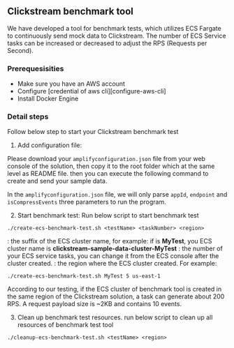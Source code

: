 ## Clickstream benchmark tool

We have developed a tool for benchmark tests, which utilizes ECS Fargate to continuously send mock data to Clickstream. The number of ECS Service tasks can be increased or decreased to adjust the RPS (Requests per Second).

### Prerequesisities
- Make sure you have an AWS account
- Configure [credential of aws cli][configure-aws-cli]
- Install Docker Engine

### Detail steps

Follow below step to start your Clickstream benchmark test
1. Add configuration file:

Please download your `amplifyconfiguration.json` file from your web console of the solution, then copy it to the root
folder which at the same level as README file. then you can execute the following command to create and send your sample
data.

In the `amplifyconfiguration.json` file, we will only parse `appId`, `endpoint` and `isCompressEvents` three parameters
to run the program.

2. Start benchmark test:
Run below script to start benchmark test
```
./create-ecs-benchmark-test.sh <testName> <taskNumber> <region>
```

<testName>: the suffix of the ECS cluster name, for example: if <testName> is **MyTest**, you ECS cluster name is **clickstream-sample-data-cluster-MyTest**
<taskNumber>: the number of your ECS service tasks, you can change it from the ECS console after the cluster created.
<region>: the region where the ECS cluster created.
For example: 
```
./create-ecs-benchmark-test.sh MyTest 5 us-east-1
```

According to our testing, if the ECS cluster of benchmark tool is created in the same region of the Clickstream solution, a task can generate about 200 RPS.
A request payload size is ~2KB and contains 10 events.

3. Clean up benchmark test resources.
run below script to clean up all resources of benchmark test tool
```
./cleanup-ecs-benchmark-test.sh <testName> <region>
```